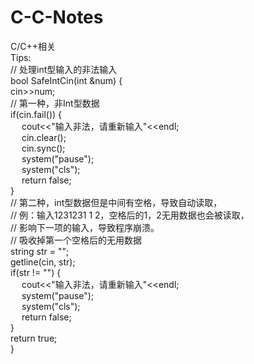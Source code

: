 # C-C-Notes  
C/C++相关  
Tips:  
            // 处理int型输入的非法输入  
            bool SafeIntCin(int &num) {  
                cin>>num;  
                // 第一种，非Int型数据  
                if(cin.fail()) {  
                 &emsp; cout<<"输入非法，请重新输入"<<endl;  
                 &emsp; cin.clear();  
                 &emsp; cin.sync();  
                 &emsp; system("pause");  
                 &emsp; system("cls");  
                 &emsp; return false;  
                }  
                // 第二种，int型数据但是中间有空格，导致自动读取，  
                // 例：输入1231231 1 2，空格后的1，2无用数据也会被读取，  
                // 影响下一项的输入，导致程序崩溃。  
                // 吸收掉第一个空格后的无用数据  
                string str = "";  
                getline(cin, str);  
                if(str != "")  {  
                  &emsp;  cout<<"输入非法，请重新输入"<<endl;  
                  &emsp;  system("pause");  
                  &emsp;  system("cls");  
                  &emsp; return false;  
                }  
                return true;  
            }  
